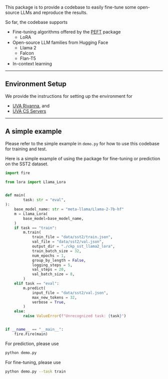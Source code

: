 
This package is to provide a codebase to easily fine-tune some open-source LLMs and reproduce the results. 

So far, the codebase supports 

- Fine-tuning algorithms offered by the [PEFT](https://github.com/huggingface/peft) package
  - LoRA
- Open-source LLM families from Hugging Face
  - Llama 2
  - Falcon
  - Flan-T5
- In-context learning

---

## Environment Setup

We provide the instructions for setting up the environment for 

- [UVA Rivanna](https://www.notion.so/Environment-Configuration-on-Rivanna-5cb1f289049146e6ae63546031df6498?pvs=4), and 
- [UVA CS Servers]()

---

## A simple example

Please refer to the simple example in `demo.py` for how to use this codebase for training and test.

Here is a simple example of using the package for fine-tuning or prediction on the SST2 dataset. 

```python
import fire

from lora import Llama_Lora


def main(
        task: str = "eval",
):
    base_model_name: str = "meta-llama/Llama-2-7b-hf"
    m = Llama_Lora(
        base_model=base_model_name,
    )
    if task == "train":
        m.train(
            train_file = "data/sst2/train.json",
            val_file = "data/sst2/val.json",
            output_dir = "./ckp_sst_llama2_lora",
            train_batch_size = 32,
            num_epochs = 1,
            group_by_length = False,
            logging_steps = 5,
            val_steps = 20,
            val_batch_size = 8,
        )
    elif task == "eval":
        m.predict(
            input_file = "data/sst2/val.json",
            max_new_tokens = 32,
            verbose = True,
        )
    else:
        raise ValueError(f"Unrecognized task: {task}")


if __name__ == "__main__":
    fire.Fire(main)
```

For prediction, please use 
```bash
python demo.py
```

For fine-tuning, please use 
```bash
python demo.py --task train
```


